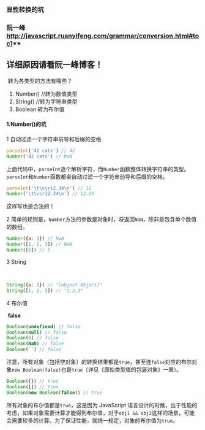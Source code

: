 ### **显性转换的坑**



###  	阮一峰 http://javascript.ruanyifeng.com/grammar/conversion.html#toc1**

## **详细原因请看阮一峰博客！**

​	转为各类型的方法有哪些？

1. Number() //转为数值类型
2. String() //转为字符串类型
3. Boolean 转为布尔值

#### **1.Number()的坑**



1	自动过滤一个字符串前导和后缀的空格

```javascript
parseInt('42 cats') // 42
Number('42 cats') // NaN
```

上面代码中，`parseInt`逐个解析字符，而`Number`函数整体转换字符串的类型。`parseInt`和`Number`函数都会自动过滤一个字符串前导和后缀的空格。

```javascript
parseInt('\t\v\r12.34\n') // 12
Number('\t\v\r12.34\n') // 12.34
```

这样写也是合法的！



2	简单的规则是，`Number`方法的参数是对象时，将返回`NaN`，除非是包含单个数值的数组。

```javascript
Number({a: 1}) // NaN
Number([1, 2, 3]) // NaN
Number([5]) // 5
```



3 String

​	

```javascript
String({a: 1}) // "[object Object]"
String([1, 2, 3]) // "1,2,3"
```



4  布尔值

​	**false**

```javascript
Boolean(undefined) // false
Boolean(null) // false
Boolean(0) // false
Boolean(NaN) // false
Boolean('') // false
```

注意，所有对象（包括空对象）的转换结果都是`true`，甚至连`false`对应的布尔对象`new Boolean(false)`也是`true`（详见《原始类型值的包装对象》一章）。

```javascript
Boolean({}) // true
Boolean([]) // true
Boolean(new Boolean(false)) // true
```

所有对象的布尔值都是`true`，这是因为 JavaScript 语言设计的时候，出于性能的考虑，如果对象需要计算才能得到布尔值，对于`obj1 && obj2`这样的场景，可能会需要较多的计算。为了保证性能，就统一规定，对象的布尔值为`true`。